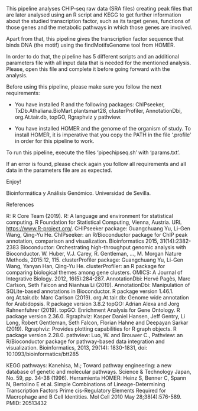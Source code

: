 
This pipeline analyses CHIP-seq raw data (SRA files) creating peak files that are later analysed using an R script and KEGG to get further information about the studied transcription factor, such as its target genes, functions of those genes and the metabolic pathways in which those genes are involved.

Apart from that, this pipeline gives the transcription factor sequence that binds DNA (the motif) using the findMotifsGenome tool from HOMER.


In order to do that, the pipeline has 5 different scripts and an additional parameters file with all input data that is needed for the mentioned analysis. Please, open this file and complete it before going forward with the analysis.


Before using this pipeline, please make sure you follow the next requirements:

- You have installed R and the following packages: ChIPseeker, TxDb.Athaliana.BioMart.plantsmart28, clusterProfiler, AnnotationDbi, org.At.tair.db, topGO, Rgraphviz y pathview.

- You have installed HOMER and the genome of the organism of study. To install HOMER, it is imperative that you copy the PATH in the file ‘.profile’ in order for this pipeline to work.


To run this pipeline, execute the files ‘pipechipseq.sh’ with ‘params.txt’.

If an error is found, please check again you follow all requirements and all data in the parameters file are as expected.


Enjoy!

Bioinformática y Análisis Genómico. Universidad de Sevilla.

References

R: R Core Team (2019). R: A language and environment for statistical
  computing. R Foundation for Statistical Computing, Vienna, Austria. URL
  https://www.R-project.org/.
CHIPseeker package: Guangchuang Yu, Li-Gen Wang, Qing-Yu He. ChIPseeker: an R/Bioconductor package for ChIP peak annotation, 
comparison and visualization. Bioinformatics 2015, 31(14):2382-2383
Bioconductor: Orchestrating high-throughput genomic analysis with Bioconductor. W.
  Huber, V.J. Carey, R. Gentleman, ..., M. Morgan Nature Methods, 2015:12,
  115.
clusterProfiler package: Guangchuang Yu, Li-Gen Wang, Yanyan Han, Qing-Yu He. clusterProfiler: an R package for comparing biological
themes among gene clusters. OMICS: A Journal of Integrative Biology. 2012, 16(5):284-287.
AnnotationDbi: Hervé Pagès, Marc Carlson, Seth Falcon and Nianhua Li (2019).
  AnnotationDbi: Manipulation of SQLite-based annotations in Bioconductor.
  R package version 1.46.1.
org.At.tair.db: Marc Carlson (2019). org.At.tair.db: Genome wide annotation for
  Arabidopsis. R package version 3.8.2
topGO: Adrian Alexa and Jorg Rahnenfuhrer (2019). topGO: Enrichment Analysis for
  Gene Ontology. R package version 2.36.0.
Rgraphviz: Kasper Daniel Hansen, Jeff Gentry, Li Long, Robert Gentleman, Seth
  Falcon, Florian Hahne and Deepayan Sarkar (2019). Rgraphviz: Provides
  plotting capabilities for R graph objects. R package version 2.28.0.
pathview: Luo, W. and Brouwer C., Pathview: an R/Bioconductor package for
  pathway-based data integration and visualization. Bioinformatics, 2013,
  29(14): 1830-1831, doi: 10.1093/bioinformatics/btt285

KEGG pathways: Kanehisa, M.; Toward pathway engineering: a new database of genetic and molecular pathways. 
Science & Technology Japan, No. 59, pp. 34-38 (1996).
Herramienta HOMER: Heinz S, Benner C, Spann N, Bertolino E et al. Simple Combinations of Lineage-Determining Transcription 
Factors Prime cis-Regulatory Elements Required for Macrophage and B Cell Identities. Mol Cell 2010 May 28;38(4):576-589. PMID: 20513432
